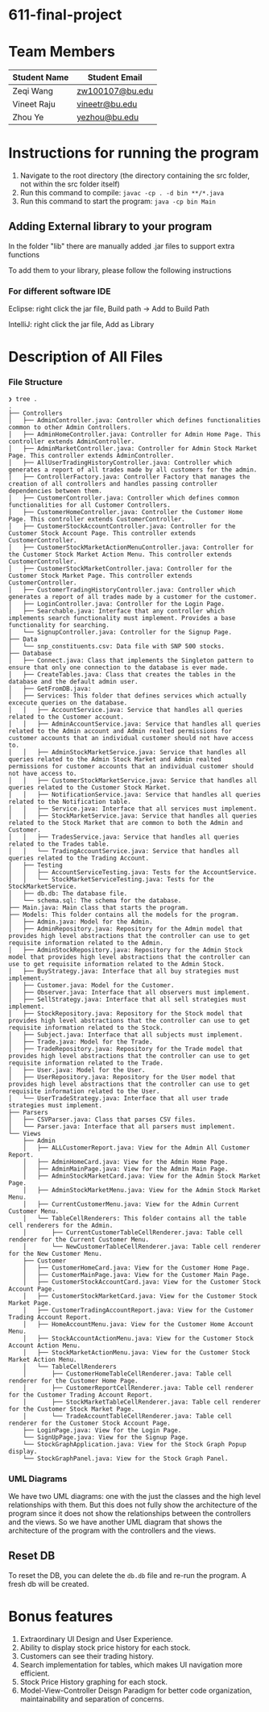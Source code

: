 # 611-final-project

# Team Members

| Student Name | Student Email |
|---------|--------------|
| Zeqi Wang | zw100107@bu.edu |
| Vineet Raju | vineetr@bu.edu |
| Zhou Ye | yezhou@bu.edu |


# Instructions for running the program
1. Navigate to the root directory (the directory containing the src folder, not within the src folder itself)
2. Run this command to compile: `javac -cp . -d bin **/*.java`
3. Run this command to start the program: `java -cp bin Main`

## Adding External library to your program

In the folder "lib" there are manually added .jar files to support extra functions

To add them to your library, please follow the following instructions

### For different software IDE

Eclipse: right click the jar file, Build path -> Add to Build Path

IntelliJ: right click the jar file, Add as Library 


# Description of All Files
### File Structure
```shell
❯ tree .
.
├── Controllers 
│   ├── AdminController.java: Controller which defines functionalities common to other Admin Controllers.
│   ├── AdminHomeController.java: Controller for Admin Home Page. This controller extends AdminController.
│   ├── AdminMarketController.java: Controller for Admin Stock Market Page. This controller extends AdminController.
│   ├── AllUserTradingHistoryController.java: Controller which generates a report of all trades made by all customers for the admin.
│   ├── ControllerFactory.java: Controller Factory that manages the creation of all controllers and handles passing controller dependencies between them.
│   ├── CustomerController.java: Controller which defines common functionalities for all Customer Controllers.
│   ├── CustomerHomeController.java: Controller the Customer Home Page. This controller extends CustomerController.
│   ├── CustomerStockAccountController.java: Controller for the Customer Stock Account Page. This controller extends CustomerController.
│   ├── CustomerStockMarketActionMenuController.java: Controller for the Customer Stock Market Action Menu. This controller extends CustomerController.
│   ├── CustomerStockMarketController.java: Controller for the Customer Stock Market Page. This controller extends CustomerController.
│   ├── CustomerTradingHistoryController.java: Controller which generates a report of all trades made by a customer for the customer.
│   ├── LoginController.java: Controller for the Login Page.
│   ├── Searchable.java: Interface that any controller which implements search functionality must implement. Provides a base functionality for searching.
│   └── SignupController.java: Controller for the Signup Page.
├── Data
│   └── snp_constituents.csv: Data file with SNP 500 stocks. 
├── Database
│   ├── Connect.java: Class that implements the Singleton pattern to ensure that only one connection to the database is ever made.
│   ├── CreateTables.java: Class that creates the tables in the database and the default admin user.
│   ├── GetFromDB.java: 
│   ├── Services: This folder that defines services which actually excecute queries on the database.
│   │   ├── AccountService.java: Service that handles all queries related to the Customer account.
│   │   ├── AdminAccountService.java: Service that handles all queries related to the Admin account and Admin realted permissions for customer accounts that an individual customer should not have access to.
│   │   ├── AdminStockMarketService.java: Service that handles all queries related to the Admin Stock Market and Admin realted permissions for customer accounts that an individual customer should not have access to.
│   │   ├── CustomerStockMarketService.java: Service that handles all queries related to the Customer Stock Market.
│   │   ├── NotificationService.java: Service that handles all queries related to the Notification table.
│   │   ├── Service.java: Interface that all services must implement.
│   │   ├── StockMarketService.java: Service that handles all queries related to the Stock Market that are common to both the Admin and Customer.
│   │   ├── TradesService.java: Service that handles all queries related to the Trades table.
│   │   └── TradingAccountService.java: Service that handles all queries related to the Trading Account.
│   ├── Testing
│   │   ├── AccountServiceTesting.java: Tests for the AccountService.
│   │   └── StockMarketServiceTesting.java: Tests for the StockMarketService.
│   ├── db.db: The database file.
│   └── schema.sql: The schema for the database.
├── Main.java: Main class that starts the program.
├── Models: This folder contains all the models for the program.
│   ├── Admin.java: Model for the Admin.
│   ├── AdminRepository.java: Repository for the Admin model that provides high level abstractions that the controller can use to get requisite information related to the Admin.
│   ├── AdminStockRepository.java: Repository for the Admin Stock model that provides high level abstractions that the controller can use to get requisite information related to the Admin Stock.
│   ├── BuyStrategy.java: Interface that all buy strategies must implement.
│   ├── Customer.java: Model for the Customer.
│   ├── Observer.java: Interface that all observers must implement.
│   ├── SellStrategy.java: Interface that all sell strategies must implement.
│   ├── StockRepository.java: Repository for the Stock model that provides high level abstractions that the controller can use to get requisite information related to the Stock.
│   ├── Subject.java: Interface that all subjects must implement.
│   ├── Trade.java: Model for the Trade.
│   ├── TradeRepository.java: Repository for the Trade model that provides high level abstractions that the controller can use to get requisite information related to the Trade.
│   ├── User.java: Model for the User.
│   ├── UserRepository.java: Repository for the User model that provides high level abstractions that the controller can use to get requisite information related to the User.
│   └── UserTradeStrategy.java: Interface that all user trade strategies must implement.
├── Parsers
│   ├── CSVParser.java: Class that parses CSV files.
│   └── Parser.java: Interface that all parsers must implement.
└── Views
    ├── Admin
    │   ├── ALLCustomerReport.java: View for the Admin All Customer Report.
    │   ├── AdminHomeCard.java: View for the Admin Home Page.
    │   ├── AdminMainPage.java: View for the Admin Main Page.
    │   ├── AdminStockMarketCard.java: View for the Admin Stock Market Page.
    │   ├── AdminStockMarketMenu.java: View for the Admin Stock Market Menu.
    │   ├── CurrentCustomerMenu.java: View for the Admin Current Customer Menu.
    │   └── TableCellRenderers: This folder contains all the table cell renderers for the Admin.
    │       ├── CurrentCustomerTableCellRenderer.java: Table cell renderer for the Current Customer Menu.
    │       └── NewCustomerTableCellRenderer.java: Table cell renderer for the New Customer Menu.
    ├── Customer
    │   ├── CustomerHomeCard.java: View for the Customer Home Page.
    │   ├── CustomerMainPage.java: View for the Customer Main Page.
    │   ├── CustomerStockAccountCard.java: View for the Customer Stock Account Page.
    │   ├── CustomerStockMarketCard.java: View for the Customer Stock Market Page.
    │   ├── CustomerTradingAccountReport.java: View for the Customer Trading Account Report.
    │   ├── HomeAccountMenu.java: View for the Customer Home Account Menu.
    │   ├── StockAccountActionMenu.java: View for the Customer Stock Account Action Menu.
    │   ├── StockMarketActionMenu.java: View for the Customer Stock Market Action Menu.
    │   └── TableCellRenderers
    │       ├── CustomerHomeTableCellRenderer.java: Table cell renderer for the Customer Home Page.
    │       ├── CustomerReportCellRenderer.java: Table cell renderer for the Customer Trading Account Report.
    │       ├── StockMarketTableCellRenderer.java: Table cell renderer for the Customer Stock Market Page.
    │       └── TradeAccountTableCellRenderer.java: Table cell renderer for the Customer Stock Account Page.
    ├── LoginPage.java: View for the Login Page.
    └── SignUpPage.java: View for the Signup Page.
    └── StockGraphApplication.java: View for the Stock Graph Popup display.
    └── StockGraphPanel.java: View for the Stock Graph Panel.
```


### UML Diagrams

We have two UML diagrams: one with the just the classes and the high level relationships with them. But this does not fully show the architecture of the program since it does not show the relationships between the controllers and the views. So we have another UML diagram that shows the architecture of the program with the controllers and the views.


## Reset DB

To reset the DB, you can delete the `db.db` file and re-run the program. A fresh db will be created. 

# Bonus features
1. Extraordinary UI Design and User Experience. 
2. Ability to display stock price history for each stock. 
3. Customers can see their trading history. 
4. Search implementation for tables, which makes UI navigation more efficient.
5. Stock Price History graphing for each stock.
6. Model-View-Controller Deisgn Paradigm for better code organization, maintainability and separation of concerns.
